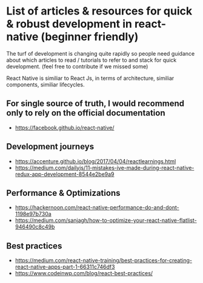 # List of articles & resources for quick & robust development in react-native (beginner friendly)

The turf of development is changing quite rapidly so people need guidance about which articles to read / tutorials to refer to and stack for quick development. (feel free to contribute if we missed some)

React Native is similiar to React Js, in terms of architecture, similiar components, similiar lifecycles.

## For single source of truth, I would recommend only to rely on the official documentation
  - https://facebook.github.io/react-native/

## Development journeys
  - https://accenture.github.io/blog/2017/04/04/reactlearnings.html
  - https://medium.com/dailyjs/11-mistakes-ive-made-during-react-native-redux-app-development-8544e2be9a9

## Performance & Optimizations
  - https://hackernoon.com/react-native-performance-do-and-dont-1198e97b730a
  - https://medium.com/sanjagh/how-to-optimize-your-react-native-flatlist-946490c8c49b

## Best practices
  - https://medium.com/react-native-training/best-practices-for-creating-react-native-apps-part-1-66311c746df3
  - https://www.codeinwp.com/blog/react-best-practices/
